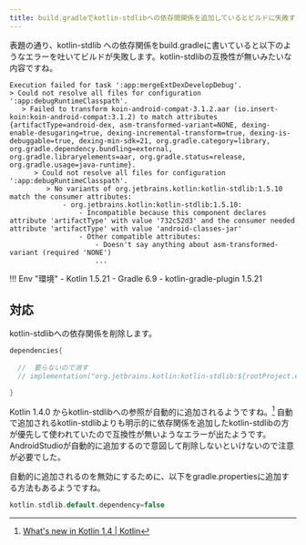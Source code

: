 ```yaml
---
title: build.gradleでkotlin-stdlibへの依存間関係を追加しているとビルドに失敗する
---
```


表題の通り、kotlin-stdlib への依存関係をbuild.gradleに書いていると以下のようなエラーを吐いてビルドが失敗します。kotlin-stdlibの互換性が無いみたいな内容ですね。

```
Execution failed for task ':app:mergeExtDexDevelopDebug'.
> Could not resolve all files for configuration ':app:debugRuntimeClasspath'.
   > Failed to transform koin-android-compat-3.1.2.aar (io.insert-koin:koin-android-compat:3.1.2) to match attributes {artifactType=android-dex, asm-transformed-variant=NONE, dexing-enable-desugaring=true, dexing-incremental-transform=true, dexing-is-debuggable=true, dexing-min-sdk=21, org.gradle.category=library, org.gradle.dependency.bundling=external, org.gradle.libraryelements=aar, org.gradle.status=release, org.gradle.usage=java-runtime}.
      > Could not resolve all files for configuration ':app:debugRuntimeClasspath'.
         > No variants of org.jetbrains.kotlin:kotlin-stdlib:1.5.10 match the consumer attributes:
             - org.jetbrains.kotlin:kotlin-stdlib:1.5.10:
                 - Incompatible because this component declares attribute 'artifactType' with value '732c52d3' and the consumer needed attribute 'artifactType' with value 'android-classes-jar'
                 - Other compatible attributes:
                     - Doesn't say anything about asm-transformed-variant (required 'NONE')
                     ...
```

!!! Env "環境"
    - Kotlin 1.5.21
    - Gradle 6.9
    - kotlin-gradle-plugin 1.5.21

## 対応

kotlin-stdlibへの依存関係を削除します。

```kotlin
dependencies{
  
  //  要らないので消す
  // implementation("org.jetbrains.kotlin:kotlin-stdlib:${rootProject.extra("kotlin_version")}")

}
```

Kotlin 1.4.0 からkotlin-stdlibへの参照が自動的に追加されるようですね。[^1]
自動で追加されるkotlin-stdlibよりも明示的に依存関係を追加したkotlin-stdlibの方が優先して使われていたので互換性が無いようなエラーが出たようです。
AndroidStudioが自動的に追加するので意図して削除しないといけないので注意が必要でした。

自動的に追加されるのを無効にするために、以下をgradle.propertiesに追加する方法もあるようですね。

```groovy
kotlin.stdlib.default.dependency=false
```

[^1]: [What's new in Kotlin 1.4 | Kotlin](https://kotlinlang.org/docs/whatsnew14.html#dependency-on-the-standard-library-added-by-default)
